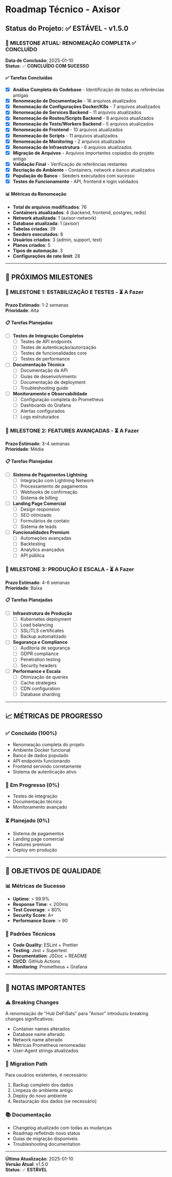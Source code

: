 # Roadmap Técnico - Axisor

## Status do Projeto: ✅ **ESTÁVEL** - v1.5.0

### 🎯 **MILESTONE ATUAL: RENOMEAÇÃO COMPLETA** ✅ CONCLUÍDO

**Data de Conclusão**: 2025-01-10  
**Status**: ✅ **CONCLUÍDO COM SUCESSO**

#### ✅ Tarefas Concluídas

- [x] **Análise Completa do Codebase** - Identificação de todas as referências antigas
- [x] **Renomeação de Documentação** - 16 arquivos atualizados
- [x] **Renomeação de Configurações Docker/K8s** - 7 arquivos atualizados  
- [x] **Renomeação de Services Backend** - 11 arquivos atualizados
- [x] **Renomeação de Routes/Scripts Backend** - 8 arquivos atualizados
- [x] **Renomeação de Tests/Workers Backend** - 5 arquivos atualizados
- [x] **Renomeação de Frontend** - 10 arquivos atualizados
- [x] **Renomeação de Scripts** - 11 arquivos atualizados
- [x] **Renomeação de Monitoring** - 2 arquivos atualizados
- [x] **Renomeação de Infraestrutura** - 6 arquivos atualizados
- [x] **Migração de Arquivos** - Arquivos importantes copiados do projeto antigo
- [x] **Validação Final** - Verificação de referências restantes
- [x] **Recriação do Ambiente** - Containers, network e banco atualizados
- [x] **População do Banco** - Seeders executados com sucesso
- [x] **Testes de Funcionamento** - API, frontend e login validados

#### 📊 **Métricas da Renomeação**

- **Total de arquivos modificados**: 76
- **Containers atualizados**: 4 (backend, frontend, postgres, redis)
- **Network atualizada**: 1 (axisor-network)
- **Database atualizada**: 1 (axisor)
- **Tabelas criadas**: 39
- **Seeders executados**: 8
- **Usuários criados**: 3 (admin, support, test)
- **Planos criados**: 5
- **Tipos de automação**: 3
- **Configurações de rate limit**: 28

---

## 🚀 **PRÓXIMOS MILESTONES**

### 🎯 **MILESTONE 1: ESTABILIZAÇÃO E TESTES** - ⏳ A Fazer

**Prazo Estimado**: 1-2 semanas  
**Prioridade**: Alta

#### 📋 Tarefas Planejadas

- [ ] **Testes de Integração Completos**
  - [ ] Testes de API endpoints
  - [ ] Testes de autenticação/autorização
  - [ ] Testes de funcionalidades core
  - [ ] Testes de performance

- [ ] **Documentação Técnica**
  - [ ] Documentação da API
  - [ ] Guias de desenvolvimento
  - [ ] Documentação de deployment
  - [ ] Troubleshooting guide

- [ ] **Monitoramento e Observabilidade**
  - [ ] Configuração completa do Prometheus
  - [ ] Dashboards do Grafana
  - [ ] Alertas configurados
  - [ ] Logs estruturados

### 🎯 **MILESTONE 2: FEATURES AVANÇADAS** - ⏳ A Fazer

**Prazo Estimado**: 3-4 semanas  
**Prioridade**: Média

#### 📋 Tarefas Planejadas

- [ ] **Sistema de Pagamentos Lightning**
  - [ ] Integração com Lightning Network
  - [ ] Processamento de pagamentos
  - [ ] Webhooks de confirmação
  - [ ] Sistema de billing

- [ ] **Landing Page Comercial**
  - [ ] Design responsivo
  - [ ] SEO otimizado
  - [ ] Formulários de contato
  - [ ] Sistema de leads

- [ ] **Funcionalidades Premium**
  - [ ] Automações avançadas
  - [ ] Backtesting
  - [ ] Analytics avançados
  - [ ] API pública

### 🎯 **MILESTONE 3: PRODUÇÃO E ESCALA** - ⏳ A Fazer

**Prazo Estimado**: 4-6 semanas  
**Prioridade**: Baixa

#### 📋 Tarefas Planejadas

- [ ] **Infraestrutura de Produção**
  - [ ] Kubernetes deployment
  - [ ] Load balancing
  - [ ] SSL/TLS certificates
  - [ ] Backup automatizado

- [ ] **Segurança e Compliance**
  - [ ] Auditoria de segurança
  - [ ] GDPR compliance
  - [ ] Penetration testing
  - [ ] Security headers

- [ ] **Performance e Escala**
  - [ ] Otimização de queries
  - [ ] Cache strategies
  - [ ] CDN configuration
  - [ ] Database sharding

---

## 📈 **MÉTRICAS DE PROGRESSO**

### ✅ **Concluído (100%)**
- Renomeação completa do projeto
- Ambiente Docker funcional
- Banco de dados populado
- API endpoints funcionando
- Frontend servindo corretamente
- Sistema de autenticação ativo

### 🚧 **Em Progresso (0%)**
- Testes de integração
- Documentação técnica
- Monitoramento avançado

### ⏳ **Planejado (0%)**
- Sistema de pagamentos
- Landing page comercial
- Features premium
- Deploy em produção

---

## 🎯 **OBJETIVOS DE QUALIDADE**

### 📊 **Métricas de Sucesso**
- **Uptime**: > 99.9%
- **Response Time**: < 200ms
- **Test Coverage**: > 80%
- **Security Score**: A+
- **Performance Score**: > 90

### 🔧 **Padrões Técnicos**
- **Code Quality**: ESLint + Prettier
- **Testing**: Jest + Supertest
- **Documentation**: JSDoc + README
- **CI/CD**: GitHub Actions
- **Monitoring**: Prometheus + Grafana

---

## 📝 **NOTAS IMPORTANTES**

### ⚠️ **Breaking Changes**
A renomeação de "Hub DeFiSats" para "Axisor" introduziu breaking changes significativos:
- Container names alterados
- Database name alterado
- Network name alterado
- Métricas Prometheus renomeadas
- User-Agent strings atualizados

### 🔄 **Migration Path**
Para usuários existentes, é necessário:
1. Backup completo dos dados
2. Limpeza do ambiente antigo
3. Deploy do novo ambiente
4. Restauração dos dados (se necessário)

### 📚 **Documentação**
- Changelog atualizado com todas as mudanças
- Roadmap refletindo novo status
- Guias de migração disponíveis
- Troubleshooting documentation

---

**Última Atualização**: 2025-01-10  
**Versão Atual**: v1.5.0  
**Status**: ✅ **ESTÁVEL**